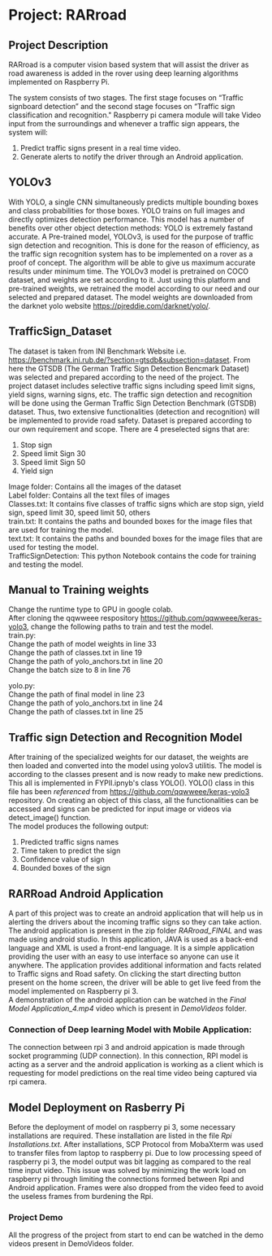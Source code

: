# Project: RARroad

## Project Description
RARroad is a computer vision based system that will assist the driver as road awareness is added in the rover using deep learning algorithms implemented on Raspberry Pi.

The system consists of two stages. The first stage focuses on “Traffic signboard detection” and the second stage focuses on “Traffic sign classification and recognition." Raspberry pi camera module will take Video input from the surroundings and whenever a traffic sign appears, the system will:
1) Predict traffic signs present in a real time video.
2) Generate alerts to notify the driver through an Android application.



## YOLOv3
With YOLO, a single CNN simultaneously predicts multiple bounding boxes and class probabilities for those boxes. YOLO trains on full images and directly optimizes detection performance. This model has a number of benefits over other object detection methods: YOLO is extremely fastand accurate.
A Pre-trained model, YOLOv3, is used for the purpose of traffic sign detection and recognition. This is done for the reason of efficiency, as the traffic sign recognition system has to be implemented on a rover as a proof of concept. The algorithm will be able to give us maximum accurate results under minimum time. The YOLOv3 model is pretrained on COCO dataset, and weights are set according to it. Just using this platform and pre-trained weights, we retrained the model according to our need and our selected and prepared dataset. The model weights are downloaded from the darknet yolo website https://pjreddie.com/darknet/yolo/. 

## TrafficSign_Dataset
The dataset is taken from INI Benchmark Website i.e. https://benchmark.ini.rub.de/?section=gtsdb&subsection=dataset. From here the GTSDB (The German Traffic Sign Detection Bencmark Dataset) was selected and prepared according to the need of the project.
The project dataset includes selective traffic signs including speed limit signs, yield signs, warning signs, etc. The traffic sign detection and recognition will be done using the German Traffic Sign Detection Benchmark (GTSDB) dataset. Thus, two extensive functionalities (detection and recognition) will be implemented to provide road safety.
Dataset is prepared according to our own requirement and scope. There are 4 preselected signs that are:
1. Stop sign
2. Speed limit Sign 30
3. Speed limit Sign 50
4. Yield sign

Image folder: Contains all the images of the dataset  
Label folder: Contains all the text files of images    
Classes.txt: It contains five classes of traffic signs which are stop sign, yield sign, speed limit 30, speed limit 50, others  
train.txt: It contains the paths and bounded boxes for the image files that are used for training the model.  
text.txt: It contains the paths and bounded boxes for the image files that are used for testing the model.  
TrafficSignDetection: This python Notebook contains the code for training and testing the model.  

## Manual to Training weights
Change the runtime type to GPU in google colab.  
After cloning the qqwweee respository https://github.com/qqwweee/keras-yolo3, change the following paths to train and test the model.  
train.py:  
Change the path of model weights in line 33  
Change the path of classes.txt in line 19  
Change the path of yolo_anchors.txt in line 20  
Change the batch size to 8 in line 76  

yolo.py:  
Change the path of final model in line 23  
Change the path of yolo_anchors.txt in line 24  
Change the path of classes.txt in line 25 

## Traffic sign Detection and Recognition Model
After training of the specialized weights for our dataset, the weights are then loaded and converted into the model using yolov3 utilitis. The model is according to the classes present and is now ready to make new predictions. This all is implemented in FYPII.ipnyb's class YOLO(). YOLO() class in this file has been *referenced* from https://github.com/qqwweee/keras-yolo3 repository. On creating an object of this class, all the functionalities can be accessed and signs can be predicted for input image or videos via detect_image() function.  
The model produces the following output:
1. Predicted traffic signs names
2. Time taken to predict the sign
3. Confidence value of sign
4. Bounded boxes of the sign

## RARRoad Android Application
A part of this project was to create an android application that will help us in alerting the drivers about the incoming traffic signs so they can take action. The android application is present in the zip folder *RARroad_FINAL* and was made using android studio. In this application, JAVA is used as a back-end language and XML is used a front-end language. It is a simple application providing the user with an easy to use interface so anyone can use it anywhere. The application provides additional information and facts related to Traffic signs and Road safety. On clicking the start directing button present on the home screen, the driver will be able to get live feed from the model implemented on Raspberry pi 3.  
A demonstration of the android application can be watched in the *Final Model Application_4.mp4* video which is present in *DemoVideos* folder. 
### Connection of Deep learning Model with Mobile Application:            
   The connection between rpi 3 and android appication is made through socket programming (UDP connection). In this connection, RPI model is acting as a server and the android application is working as a client which is requesting for model predictions on the real time video being captured via rpi camera.

## Model Deployment on Rasberry Pi
Before the deployment of model on raspberry pi 3, some necessary installations are required. These installation are listed in the file *Rpi Installations.txt*. After installations, SCP Protocol from MobaXterm was used to transfer files from laptop to raspberry pi. Due to low processing speed of raspberry pi 3, the model output was bit lagging as compared to the real time input video. This issue was solved by minimizing the work load on raspberry pi through limiting the connections formed between Rpi and Android application. Frames were also dropped from the video feed to avoid the useless frames from burdening the Rpi. 
### Project Demo  
All the progress of the project from start to end can be watched in the demo videos present in DemoVideos folder.

